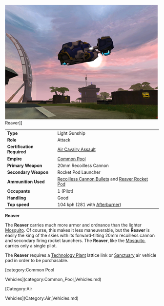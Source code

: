 ![](../images/PSScreenShot0259.jpg "fig:PSScreenShot0259.jpg") Reaver\]\]

|                            |                                                                                                                                  |
| -------------------------- | -------------------------------------------------------------------------------------------------------------------------------- |
| **Type**                   | Light Gunship                                                                                                                    |
| **Role**                   | Attack                                                                                                                           |
| **Certification Required** | [Air Cavalry Assault](../certifications/Air_Cavalry_Assault.md)                                                                  |
| **Empire**                 | [Common Pool](../terminology/Common_Pool.md)                                                                                     |
| **Primary Weapon**         | 20mm Recoilless Cannon                                                                                                           |
| **Secondary Weapon**       | Rocket Pod Launcher                                                                                                              |
| **Ammunition Used**        | [Recoilless Cannon Bullets](../ammunition/Recoilless_Cannon_Bullets.md) and [Reaver Rocket Pod](ammunition/Reaver_Rocket_Pod.md) |
| **Occupants**              | 1 (Pilot)                                                                                                                        |
| **Handling**               | Good                                                                                                                             |
| **Top speed**              | 104 kph (281 with [Afterburner](../terminology/Afterburner.md))                                                                  |

**Reaver**

The **Reaver** carries much more armor and ordnance than the lighter
[Mosquito](Mosquito.md). Of course, this makes it less
maneuverable, but the **Reaver** is easily the king of the skies with
its forward-tilting 20mm recoilless cannon and secondary firing rocket
launchers. The **Reaver**, like the [Mosquito](Mosquito.md),
carries only a single pilot.

The **Reaver** requires a [Technology
Plant](../locations/Technology_Plant.md) lattice link or
[Sanctuary](../locations/Sanctuary.md) air vehicle pad in order to be
purchasable.

<!--[category:Vehicles](category:Vehicles.md)--> [category:Common Pool
Vehicles](category:Common_Pool_Vehicles.md)

<!--[Category:Game Items](Category:Game_Items.md)--> [Category:Air
Vehicles](Category:Air_Vehicles.md)
